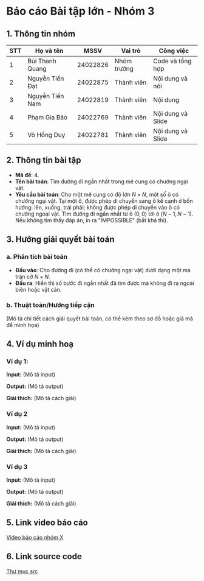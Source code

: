 # Báo cáo Bài tập lớn - Nhóm 3

## 1. Thông tin nhóm
| STT | Họ và tên | MSSV | Vai trò | Công việc |
|---|---|---|---|---|
| 1 | Bùi Thanh Quang | 24022826 | Nhóm trưởng | Code và tổng hợp |
| 2 | Nguyễn Tiến Đạt | 24022875 | Thành viên | Nội dung và nói |
| 3 | Nguyễn Tiến Nam | 24022819 | Thành viên | Nội dung |
| 4 | Phạm Gia Bảo | 24022769 | Thành viên | Nội dung và Slide |
| 5 | Võ Hồng Duy | 24022781 | Thành viên | Nội dung và Slide |



## 2. Thông tin bài tập
- **Mã đề**: 4.
- **Tên bài toán**: Tìm đường đi ngắn nhất trong mê cung có chướng ngại vật.
- **Yêu cầu bài toán**: Cho một mê cung có độ lớn $N \times N$, một số ô có chướng ngại vật.
Tại một ô, được phép di chuyển sang ô kề cạnh ở bốn hướng: lên, xuống, trái phải; không được phép di chuyển vào ô có chướng ngoại vật.
Tìm đường đi ngắn nhất từ ô $(0,0)$ tới ô $(N-1,N-1)$.
Nếu không tìm thấy đáp án, in ra "IMPOSSIBLE" (bất khả thi).



## 3. Hướng giải quyết bài toán
### a. Phân tích bài toán
- **Đầu vào**: Cho đường đi (có thể có chướng ngại vật) dưới dạng một ma trận cỡ $N \times N$.
- **Đầu ra**: Hiển thị số bước đi ngắn nhất đã tìm được mà không đi ra ngoài biên hoặc vật cản.

### b. Thuật toán/Hướng tiếp cận
(Mô tả chi tiết cách giải quyết bài toán, có thể kèm theo sơ đồ hoặc giả mã để minh họa)



## 4. Ví dụ minh hoạ
### Ví dụ 1:

**Input:**
(Mô tả input)

**Output:**
(Mô tả output)

**Giải thích:**
(Mô tả cách giải)

### Ví dụ 2
**Input:**
(Mô tả input)

**Output:**
(Mô tả output)

**Giải thích:**
(Mô tả cách giải)

### Ví dụ 3
**Input:**
(Mô tả input)

**Output:**
(Mô tả output)

**Giải thích:**
(Mô tả cách giải)



## 5. Link video báo cáo
[Video báo cáo nhóm X](#)



## 6. Link source code
[Thư mục src](./src)

